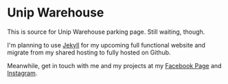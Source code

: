 Unip Warehouse
==============

This is source for Unip Warehouse parking page. Still waiting, though.

I'm planning to use [Jekyll][jekyll] for my upcoming full functional website and migrate from my shared hosting to fully hosted on Github.

Meanwhile, get in touch with me and my projects at my [Facebook Page][facebook-page] and [Instagram][instagram].

[jekyll]: http://jekyllrb.com
[facebook-page]: http://facebook.com/unipwarehouse
[instagram]: http://instagram.com/unipwarehouse